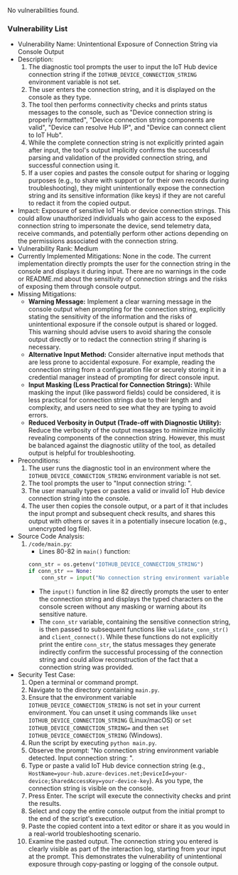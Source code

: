 No vulnerabilities found.

### Vulnerability List

* Vulnerability Name: Unintentional Exposure of Connection String via Console Output
* Description:
    1. The diagnostic tool prompts the user to input the IoT Hub device connection string if the `IOTHUB_DEVICE_CONNECTION_STRING` environment variable is not set.
    2. The user enters the connection string, and it is displayed on the console as they type.
    3. The tool then performs connectivity checks and prints status messages to the console, such as "Device connection string is properly formatted", "Device connection string components are valid", "Device can resolve Hub IP", and "Device can connect client to IoT Hub".
    4. While the complete connection string is not explicitly printed again after input, the tool's output implicitly confirms the successful parsing and validation of the provided connection string, and successful connection using it.
    5. If a user copies and pastes the console output for sharing or logging purposes (e.g., to share with support or for their own records during troubleshooting), they might unintentionally expose the connection string and its sensitive information (like keys) if they are not careful to redact it from the copied output.
* Impact: Exposure of sensitive IoT Hub or device connection strings. This could allow unauthorized individuals who gain access to the exposed connection string to impersonate the device, send telemetry data, receive commands, and potentially perform other actions depending on the permissions associated with the connection string.
* Vulnerability Rank: Medium
* Currently Implemented Mitigations: None in the code. The current implementation directly prompts the user for the connection string in the console and displays it during input. There are no warnings in the code or README.md about the sensitivity of connection strings and the risks of exposing them through console output.
* Missing Mitigations:
    * **Warning Message:** Implement a clear warning message in the console output when prompting for the connection string, explicitly stating the sensitivity of the information and the risks of unintentional exposure if the console output is shared or logged. This warning should advise users to avoid sharing the console output directly or to redact the connection string if sharing is necessary.
    * **Alternative Input Method:** Consider alternative input methods that are less prone to accidental exposure. For example, reading the connection string from a configuration file or securely storing it in a credential manager instead of prompting for direct console input.
    * **Input Masking (Less Practical for Connection Strings):** While masking the input (like password fields) could be considered, it is less practical for connection strings due to their length and complexity, and users need to see what they are typing to avoid errors.
    * **Reduced Verbosity in Output (Trade-off with Diagnostic Utility):** Reduce the verbosity of the output messages to minimize implicitly revealing components of the connection string. However, this must be balanced against the diagnostic utility of the tool, as detailed output is helpful for troubleshooting.
* Preconditions:
    1. The user runs the diagnostic tool in an environment where the `IOTHUB_DEVICE_CONNECTION_STRING` environment variable is not set.
    2. The tool prompts the user to "Input connection string: ".
    3. The user manually types or pastes a valid or invalid IoT Hub device connection string into the console.
    4. The user then copies the console output, or a part of it that includes the input prompt and subsequent check results, and shares this output with others or saves it in a potentially insecure location (e.g., unencrypted log file).
* Source Code Analysis:
    1. `/code/main.py`:
        * Lines 80-82 in `main()` function:
        ```python
        conn_str = os.getenv("IOTHUB_DEVICE_CONNECTION_STRING")
        if conn_str == None:
            conn_str = input("No connection string environment variable detected. Input connection string: ")
        ```
        * The `input()` function in line 82 directly prompts the user to enter the connection string and displays the typed characters on the console screen without any masking or warning about its sensitive nature.
        * The `conn_str` variable, containing the sensitive connection string, is then passed to subsequent functions like `validate_conn_str()` and `client_connect()`. While these functions do not explicitly print the entire `conn_str`, the status messages they generate indirectly confirm the successful processing of the connection string and could allow reconstruction of the fact that a connection string was provided.
* Security Test Case:
    1. Open a terminal or command prompt.
    2. Navigate to the directory containing `main.py`.
    3. Ensure that the environment variable `IOTHUB_DEVICE_CONNECTION_STRING` is not set in your current environment. You can unset it using commands like `unset IOTHUB_DEVICE_CONNECTION_STRING` (Linux/macOS) or `set IOTHUB_DEVICE_CONNECTION_STRING=` and then `set IOTHUB_DEVICE_CONNECTION_STRING` (Windows).
    4. Run the script by executing `python main.py`.
    5. Observe the prompt: "No connection string environment variable detected. Input connection string: ".
    6. Type or paste a valid IoT Hub device connection string (e.g., `HostName=your-hub.azure-devices.net;DeviceId=your-device;SharedAccessKey=your-device-key`). As you type, the connection string is visible on the console.
    7. Press Enter. The script will execute the connectivity checks and print the results.
    8. Select and copy the entire console output from the initial prompt to the end of the script's execution.
    9. Paste the copied content into a text editor or share it as you would in a real-world troubleshooting scenario.
    10. Examine the pasted output. The connection string you entered is clearly visible as part of the interaction log, starting from your input at the prompt. This demonstrates the vulnerability of unintentional exposure through copy-pasting or logging of the console output.